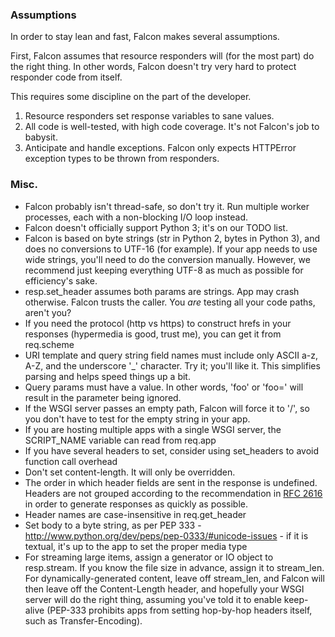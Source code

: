 ### Assumptions ###

In order to stay lean and fast, Falcon makes several assumptions.

First, Falcon assumes that resource responders will (for the most part) do the right thing. In other words, Falcon doesn't try very hard to protect responder code from itself. 

This requires some discipline on the part of the developer.

1. Resource responders set response variables to sane values.
1. All code is well-tested, with high code coverage. It's not Falcon's job to babysit.
1. Anticipate and handle exceptions. Falcon only expects HTTPError exception types to be thrown from responders.

### Misc. ###

* Falcon probably isn't thread-safe, so don't try it. Run multiple worker processes, each with a non-blocking I/O loop instead.
* Falcon doesn't officially support Python 3; it's on our TODO list.
* Falcon is based on byte strings (str in Python 2, bytes in Python 3), and does no conversions to UTF-16 (for example). If your app needs to use wide strings, you'll need to do the conversion manually. However, we recommend just keeping everything UTF-8 as much as possible for efficiency's sake.
* resp.set_header assumes both params are strings. App may crash otherwise. Falcon trusts the caller. You *are* testing all your code paths, aren't you?
* If you need the protocol (http vs https) to construct hrefs in your responses (hypermedia is good, trust me), you can get it from req.scheme
* URI template and query string field names must include only ASCII a-z, A-Z, and the underscore '_' character. Try it; you'll like it. This simplifies parsing and helps speed things up a bit. 
* Query params must have a value. In other words, 'foo' or 'foo=' will result in the parameter being ignored.
* If the WSGI server passes an empty path, Falcon will force it to '/', so you don't have to test for the empty string in your app.
* If you are hosting multiple apps with a single WSGI server, the SCRIPT_NAME variable can read from req.app
* If you have several headers to set, consider using set_headers to avoid function call overhead
* Don't set content-length. It will only be overridden.
* The order in which header fields are sent in the response is undefined. Headers are not grouped according to the recommendation in [RFC 2616](http://tools.ietf.org/html/rfc2616#section-4.2) in order to generate responses as quickly as possible.
* Header names are case-insensitive in req.get_header
* Set body to a byte string, as per PEP 333 - http://www.python.org/dev/peps/pep-0333/#unicode-issues - if it is textual, it's up to the app to set the proper media type
* For streaming large items, assign a generator or IO object to resp.stream. If you know the file size in advance, assign it to stream\_len. For dynamically-generated content, leave off stream\_len, and Falcon will then leave off the Content-Length header, and hopefully your WSGI server will do the right thing, assuming you've told it to enable keep-alive (PEP-333 prohibits apps from setting hop-by-hop headers itself, such as Transfer-Encoding).


